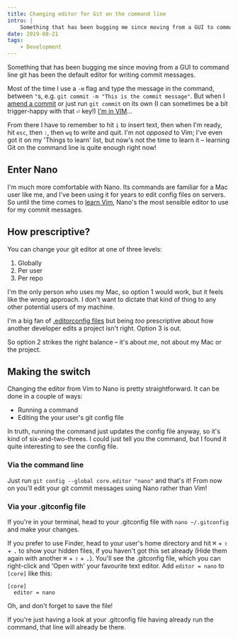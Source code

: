 ```yaml
---
title: Changing editor for Git on the command line
intro: |
    Something that has been bugging me since moving from a GUI to command line git has been the default editor for writing commit messages.
date: 2019-08-21
tags:
    - Development
---
```


Something that has been bugging me since moving from a GUI to command line git has been the default editor for writing commit messages.

Most of the time I use a `-m` flag and type the message in the command, between `"`s, e.g. `git commit -m "This is the commit message"`. But when I [amend a commit](/blog/fixing-your-last-git-commit) or just run `git commit` on its own (I can sometimes be a bit trigger-happy with that <kbd title="Return">⏎</kbd> key!) [I'm in VIM](https://www.freecodecamp.org/news/one-out-of-every-20-000-stack-overflow-visitors-is-just-trying-to-exit-vim-5a6b6175e7b6/)…

From there I have to remember to hit `i` to insert text, then when I'm ready, hit `esc`, then `:`, then `wq` to write and quit. I'm not *opposed* to Vim; I've even got it on my 'Things to learn' list, but now's not the time to learn it – learning Git on the command line is quite enough right now!


## Enter Nano

I'm much more comfortable with Nano. Its commands are familiar for a Mac user like me, and I've been using it for years to edit config files on servers. So until the time comes to [learn Vim](https://vim-adventures.com), Nano's the most sensible editor to use for my commit messages.


## How prescriptive?

You can change your git editor at one of three levels:

1. Globally
2. Per user
3. Per repo

I'm the only person who uses my Mac, so option 1 would work, but it feels like the wrong approach. I don't want to dictate that kind of thing to any other potential users of my machine.

I'm a big fan of [.editorconfig files](https://editorconfig.org) but being *too* prescriptive about how another developer edits a project isn't right. Option 3 is out.

So option 2 strikes the right balance – it's about *me*, not about my Mac or the project.


## Making the switch

Changing the editor from Vim to Nano is pretty straightforward. It can be done in a couple of ways:

- Running a command
- Editing the your user's git config file

In truth, running the command just updates the config file anyway, so it's kind of six-and-two-threes. I could just tell you the command, but I found it quite interesting to see the config file.

### Via the command line

Just run `git config --global core.editor "nano"` and that's it! From now on you'll edit your git commit messages using Nano rather than Vim!

### Via your .gitconfig file

If you're in your terminal, head to your .gitconfig file with `nano ~/.gitconfig` and make your changes.

If you prefer to use Finder, head to your user's home directory and hit <kbd title="Command">⌘</kbd> + <kbd title="Shift">⇧</kbd> + <kbd title="Full stop">.</kbd> to show your hidden files, if you haven't got this set already (Hide them again with another <kbd title="Command">⌘</kbd> + <kbd title="Shift">⇧</kbd> + <kbd title="Full stop">.</kbd>). You'll see the .gitconfig file, which you can right-click and 'Open with' your favourite text editor. Add `editor = nano` to `[core]` like this:

```
[core]
  editor = nano
```

Oh, and don't forget to save the file!

If you're just having a look at your .gitconfig file having already run the command, that line will already be there.
